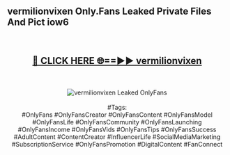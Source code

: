 <h2>vermilionvixen Only.Fans Leaked Private Files And Pict iow6</h2>
<br>
<div align="center">
<h2><a href="https://mediafiles.top/vermilionvixen" rel="nofollow">🔴 CLICK HERE 🌐==►► vermilionvixen</a></h2>
<br>
<br>
<a href="https://mediafiles.top/vermilionvixen" rel="nofollow" data-target="animated-image.originalLink"><img src="https://i.ibb.co.com/WyWwxjT/player-gif2.gif" alt="vermilionvixen Leaked OnlyFans" style="max-width: 100%; display: inline-block;" data-target="animated-image.originalImage"></a>
<br><br>
#Tags:
<br>
#OnlyFans #OnlyFansCreator #OnlyFansContent #OnlyFansModel #OnlyFansLife #OnlyFansCommunity #OnlyFansLaunching #OnlyFansIncome #OnlyFansVids #OnlyFansTips #OnlyFansSuccess #AdultContent #ContentCreator #InfluencerLife #SocialMediaMarketing #SubscriptionService #OnlyFansPromotion #DigitalContent #FanConnect
</div>
<br>